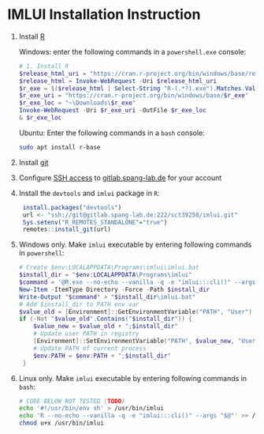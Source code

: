# IMLUI Installation Instruction

1. Install [R](https://cran.r-project.org/)

   Windows: enter the following commands in a `powershell.exe` console:

   ```powershell
   # 1. Install R
   $release_html_uri = "https://cran.r-project.org/bin/windows/base/release.html"
   $release_html = Invoke-WebRequest -Uri $release_html_uri
   $r_exe = $($release_html | Select-String "R-(.*?).exe").Matches.Value
   $r_exe_uri = "https://cran.r-project.org/bin/windows/base/$r_exe"
   $r_exe_loc = "~\Downloads\$r_exe"
   Invoke-WebRequest -Uri $r_exe_uri -OutFile $r_exe_loc
   & $r_exe_loc
   ```

   Ubuntu: Enter the following commands in a `bash` console:

   ```bash
   sudo apt install r-base
   ```

2. Install [git](https://git-scm.com/)
3. Configure [SSH access](https://docs.gitlab.com/ee/ssh/) to [gitlab.spang-lab.de](https://gitlab.spang-lab.de) for your account
4. Install the `devtools` and `imlui` package in `R`:
   ```R
    install.packages("devtools")
    url <- "ssh://git@gitlab.spang-lab.de:222/sct39258/imlui.git"
    Sys.setenv("R_REMOTES_STANDALONE"="true")
    remotes::install_git(url)
   ```
5. Windows only. Make `imlui` executable by entering following commands in `powershell`:
   ```powershell
   # Create $env:LOCALAPPDATA\Programs\imlui\imlui.bat
   $install_dir = "$env:LOCALAPPDATA\Programs\imlui"
   $command = '@R.exe --no-echo --vanilla -q -e "imlui:::cli()" --args %*'
   New-Item -ItemType Directory -Force -Path $install_dir
   Write-Output "$command" > "$install_dir\imlui.bat"
   # Add $install_dir to PATH env var
   $value_old = [Environment]::GetEnvironmentVariable("PATH", "User")
   if (-Not "$value_old".Contains("$install_dir")) {
       $value_new = $value_old + ";$install_dir"
       # Update user PATH in registry
       [Environment]::SetEnvironmentVariable("PATH", $value_new, "User")
       # Update PATH of current process
       $env:PATH = $env:PATH + ";$install_dir"
    }
   ```
6. Linux only. Make `imlui` executable by entering following commands in `bash`:
   ```bash
   # CODE BELOW NOT TESTED (TODO)
   echo '#!/usr/bin/env sh' > /usr/bin/imlui
   echo 'R --no-echo --vanilla -q -e "imlui:::cli()" --args "$@"' >> /usr/bin/imlui
   chmod u+x /usr/bin/imlui
   ```
